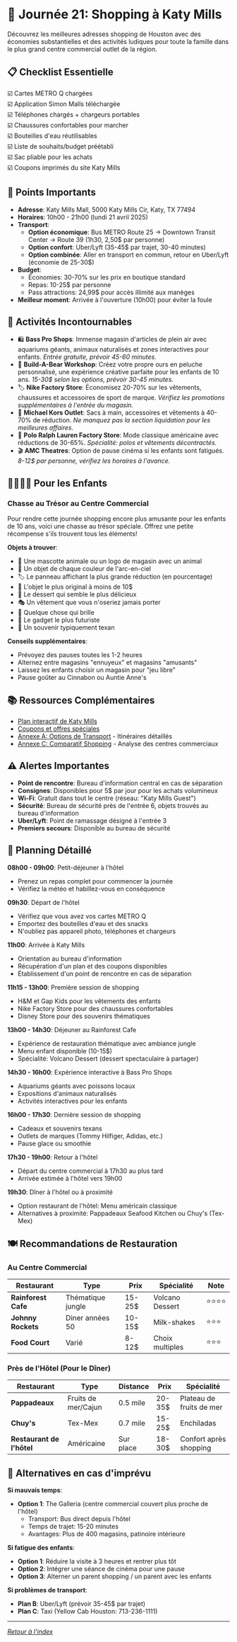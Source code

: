 # 🌟 Journée 21: Shopping à Katy Mills

Découvrez les meilleures adresses shopping de Houston avec des économies substantielles et des activités ludiques pour toute la famille dans le plus grand centre commercial outlet de la région.

## 📋 Checklist Essentielle

☑️ Cartes METRO Q chargées  
☑️ Application Simon Malls téléchargée  
☑️ Téléphones chargés + chargeurs portables  
☑️ Chaussures confortables pour marcher  
☑️ Bouteilles d'eau réutilisables  
☑️ Liste de souhaits/budget préétabli  
☑️ Sac pliable pour les achats  
☑️ Coupons imprimés du site Katy Mills  

## 📌 Points Importants

- **Adresse**: Katy Mills Mall, 5000 Katy Mills Cir, Katy, TX 77494
- **Horaires**: 10h00 - 21h00 (lundi 21 avril 2025)
- **Transport**:
  - **Option économique**: Bus METRO Route 25 → Downtown Transit Center → Route 39 (1h30, 2,50$ par personne)
  - **Option confort**: Uber/Lyft (35-45$ par trajet, 30-40 minutes)
  - **Option combinée**: Aller en transport en commun, retour en Uber/Lyft (économie de 25-30$)
- **Budget**:
  - Économies: 30-70% sur les prix en boutique standard
  - Repas: 10-25$ par personne
  - Pass attractions: 24,99$ pour accès illimité aux manèges
- **Meilleur moment**: Arrivée à l'ouverture (10h00) pour éviter la foule

## 🎯 Activités Incontournables

- 🛍️ **Bass Pro Shops**: Immense magasin d'articles de plein air avec aquariums géants, animaux naturalisés et zones interactives pour enfants. *Entrée gratuite, prévoir 45-60 minutes.*
- 🧸 **Build-A-Bear Workshop**: Créez votre propre ours en peluche personnalisé, une expérience créative parfaite pour les enfants de 10 ans. *15-30$ selon les options, prévoir 30-45 minutes.*
- 🏷️ **Nike Factory Store**: Économisez 20-70% sur les vêtements, chaussures et accessoires de sport de marque. *Vérifiez les promotions supplémentaires à l'entrée du magasin.*
- 👜 **Michael Kors Outlet**: Sacs à main, accessoires et vêtements à 40-70% de réduction. *Ne manquez pas la section liquidation pour les meilleures affaires.*
- 👕 **Polo Ralph Lauren Factory Store**: Mode classique américaine avec réductions de 30-65%. *Spécialité: polos et vêtements décontractés.*
- 🎬 **AMC Theatres**: Option de pause cinéma si les enfants sont fatigués. *8-12$ par personne, vérifiez les horaires à l'avance.*

## 👨👩👧👦 Pour les Enfants

### Chasse au Trésor au Centre Commercial

Pour rendre cette journée shopping encore plus amusante pour les enfants de 10 ans, voici une chasse au trésor spéciale. Offrez une petite récompense s'ils trouvent tous les éléments!

**Objets à trouver**:
- 🦁 Une mascotte animale ou un logo de magasin avec un animal
- 🌈 Un objet de chaque couleur de l'arc-en-ciel
- 🏷️ Le panneau affichant la plus grande réduction (en pourcentage)
- 🎁 L'objet le plus original à moins de 10$
- 🍦 Le dessert qui semble le plus délicieux
- 🎭 Un vêtement que vous n'oseriez jamais porter
- 🌟 Quelque chose qui brille
- 📱 Le gadget le plus futuriste
- 🤠 Un souvenir typiquement texan

**Conseils supplémentaires**:
- Prévoyez des pauses toutes les 1-2 heures
- Alternez entre magasins "ennuyeux" et magasins "amusants"
- Laissez les enfants choisir un magasin pour "jeu libre"
- Pause goûter au Cinnabon ou Auntie Anne's

## 📚 Ressources Complémentaires

- [Plan interactif de Katy Mills](https://www.simon.com/mall/katy-mills)
- [Coupons et offres spéciales](https://www.simon.com/mall/katy-mills/deals)
- [Annexe A: Options de Transport](../Annexes/A_Transport_Maps.md) - Itinéraires détaillés
- [Annexe C: Comparatif Shopping](../Annexes/C_Shopping_Comparison.md) - Analyse des centres commerciaux

## ⚠️ Alertes Importantes

- **Point de rencontre**: Bureau d'information central en cas de séparation
- **Consignes**: Disponibles pour 5$ par jour pour les achats volumineux
- **Wi-Fi**: Gratuit dans tout le centre (réseau: "Katy Mills Guest")
- **Sécurité**: Bureau de sécurité près de l'entrée 6, objets trouvés au bureau d'information
- **Uber/Lyft**: Point de ramassage désigné à l'entrée 3
- **Premiers secours**: Disponible au bureau de sécurité

## 🌟 Planning Détaillé

**08h00 - 09h00**: Petit-déjeuner à l'hôtel
- Prenez un repas complet pour commencer la journée
- Vérifiez la météo et habillez-vous en conséquence

**09h30**: Départ de l'hôtel
- Vérifiez que vous avez vos cartes METRO Q
- Emportez des bouteilles d'eau et des snacks
- N'oubliez pas appareil photo, téléphones et chargeurs

**11h00**: Arrivée à Katy Mills
- Orientation au bureau d'information
- Récupération d'un plan et des coupons disponibles
- Établissement d'un point de rencontre en cas de séparation

**11h15 - 13h00**: Première session de shopping
- H&M et Gap Kids pour les vêtements des enfants
- Nike Factory Store pour des chaussures confortables
- Disney Store pour des souvenirs thématiques

**13h00 - 14h30**: Déjeuner au Rainforest Cafe
- Expérience de restauration thématique avec ambiance jungle
- Menu enfant disponible (10-15$)
- Spécialité: Volcano Dessert (dessert spectaculaire à partager)

**14h30 - 16h00**: Expérience interactive à Bass Pro Shops
- Aquariums géants avec poissons locaux
- Expositions d'animaux naturalisés
- Activités interactives pour les enfants

**16h00 - 17h30**: Dernière session de shopping
- Cadeaux et souvenirs texans
- Outlets de marques (Tommy Hilfiger, Adidas, etc.)
- Pause glace ou smoothie

**17h30 - 19h00**: Retour à l'hôtel
- Départ du centre commercial à 17h30 au plus tard
- Arrivée estimée à l'hôtel vers 19h00

**19h30**: Dîner à l'hôtel ou à proximité
- Option restaurant de l'hôtel: Menu américain classique
- Alternatives à proximité: Pappadeaux Seafood Kitchen ou Chuy's (Tex-Mex)

## 🍽️ Recommandations de Restauration

### Au Centre Commercial

| Restaurant | Type | Prix | Spécialité | Note |
|------------|------|------|------------|------|
| **Rainforest Cafe** | Thématique jungle | 15-25$ | Volcano Dessert | ⭐⭐⭐⭐ |
| **Johnny Rockets** | Diner années 50 | 10-15$ | Milk-shakes | ⭐⭐⭐ |
| **Food Court** | Varié | 8-12$ | Choix multiples | ⭐⭐⭐ |

### Près de l'Hôtel (Pour le Dîner)

| Restaurant | Type | Distance | Prix | Spécialité |
|------------|------|----------|------|------------|
| **Pappadeaux** | Fruits de mer/Cajun | 0.5 mile | 20-35$ | Plateau de fruits de mer |
| **Chuy's** | Tex-Mex | 0.7 mile | 15-25$ | Enchiladas |
| **Restaurant de l'hôtel** | Américaine | Sur place | 18-30$ | Confort après shopping |

## 🌟 Alternatives en cas d'imprévu

**Si mauvais temps**:
- **Option 1**: The Galleria (centre commercial couvert plus proche de l'hôtel)
  - Transport: Bus direct depuis l'hôtel
  - Temps de trajet: 15-20 minutes
  - Avantages: Plus de 400 magasins, patinoire intérieure

**Si fatigue des enfants**:
- **Option 1**: Réduire la visite à 3 heures et rentrer plus tôt
- **Option 2**: Intégrer une séance de cinéma pour une pause
- **Option 3**: Alterner un parent shopping / un parent avec les enfants

**Si problèmes de transport**:
- **Plan B**: Uber/Lyft (prévoir 35-45$ par trajet)
- **Plan C**: Taxi (Yellow Cab Houston: 713-236-1111)

---

*[Retour à l'index](../index.md)*
